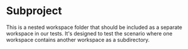# Subproject

This is a nested workspace folder that should be included as a separate workspace in our tests.
It's designed to test the scenario where one workspace contains another workspace as a subdirectory.
